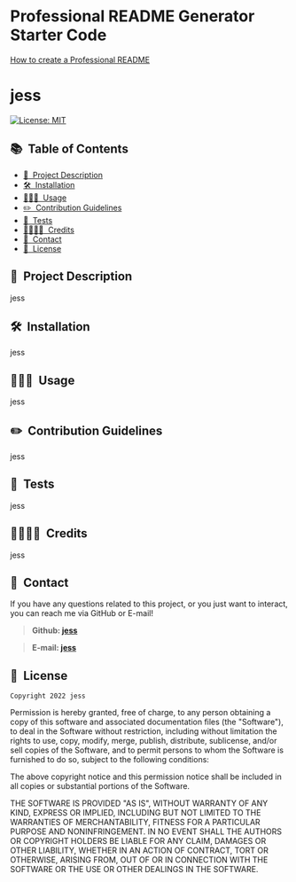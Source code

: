 # Professional README Generator Starter Code

[How to create a Professional README](https://coding-boot-camp.github.io/full-stack/github/professional-readme-guide)

# jess

[![License: MIT](https://img.shields.io/badge/License-MIT-yellow.svg)](https://opensource.org/licenses/MIT)

## 📚&nbsp; Table of Contents
- [📝&nbsp; Project Description](#project-description)
- [🛠️&nbsp; Installation](#installation)
- [👩🏽‍💻&nbsp; Usage](#usage)
- [✏️&nbsp; Contribution Guidelines](#contribution-guidelines)
- [🧪&nbsp; Tests](#tests)
- [👨‍👩‍👧‍👦&nbsp; Credits](#credits)
- [📱&nbsp; Contact](#contact)
- [📰&nbsp; License](#license)

## 📝&nbsp; Project Description
jess

## 🛠️&nbsp; Installation
jess

## 👩🏽‍💻&nbsp; Usage
jess

## ✏️&nbsp; Contribution Guidelines
jess

## 🧪&nbsp; Tests
jess

## 👨‍👩‍👧‍👦&nbsp; Credits
jess

## 📱&nbsp; Contact
If you have any questions related to this project, or you just want to interact, you can reach me via GitHub or E-mail!

>**Github: [jess](https://github.com/jess)**

>**E-mail: [jess](mailto:jess)**

## 📰&nbsp; License
	Copyright 2022 jess

Permission is hereby granted, free of charge, to any person obtaining a copy of this software and associated documentation files (the "Software"), to deal in the Software without restriction, including without limitation the rights to use, copy, modify, merge, publish, distribute, sublicense, and/or sell copies of the Software, and to permit persons to whom the Software is furnished to do so, subject to the following conditions:

The above copyright notice and this permission notice shall be included in all copies or substantial portions of the Software.

THE SOFTWARE IS PROVIDED "AS IS", WITHOUT WARRANTY OF ANY KIND, EXPRESS OR IMPLIED, INCLUDING BUT NOT LIMITED TO THE WARRANTIES OF MERCHANTABILITY, FITNESS FOR A PARTICULAR PURPOSE AND NONINFRINGEMENT. IN NO EVENT SHALL THE AUTHORS OR COPYRIGHT HOLDERS BE LIABLE FOR ANY CLAIM, DAMAGES OR OTHER LIABILITY, WHETHER IN AN ACTION OF CONTRACT, TORT OR OTHERWISE, ARISING FROM, OUT OF OR IN CONNECTION WITH THE SOFTWARE OR THE USE OR OTHER DEALINGS IN THE SOFTWARE.
	

